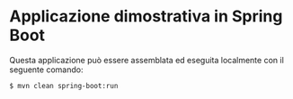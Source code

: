 # Applicazione dimostrativa in Spring Boot

Questa applicazione può essere assemblata ed eseguita localmente con il seguente comando:

```
$ mvn clean spring-boot:run
```
